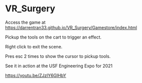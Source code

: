 # VR_Surgery

Access the game at https://darrentran33.github.io/VR_Surgery/Gamestore/index.html

Pickup the tools on the cart to trigger an effect.

Right click to exit the scene.

Pres esc 2 times to show the cursor to pickup tools.

See it in action at the USF Engineering Expo for 2021

https://youtu.be/ZJzlY6GlHbY
